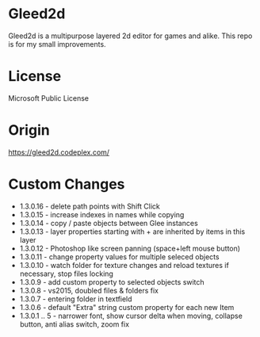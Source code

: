 # Gleed2d
Gleed2d is a multipurpose layered 2d editor for games and alike. This repo is for my small improvements.

# License
Microsoft Public License

# Origin
https://gleed2d.codeplex.com/

# Custom Changes
* 1.3.0.16 - delete path points with Shift Click
* 1.3.0.15 - increase indexes in names while copying
* 1.3.0.14 - copy / paste objects between Glee instances
* 1.3.0.13 - layer properties starting with + are inherited by items in this layer
* 1.3.0.12 - Photoshop like screen panning (space+left mouse button)
* 1.3.0.11 - change property values for multiple seleced objects
* 1.3.0.10 - watch folder for texture changes and reload textures if necessary, stop files locking
* 1.3.0.9 - add custom property to selected objects switch
* 1.3.0.8 - vs2015, doubled files & folders fix
* 1.3.0.7 - entering folder in textfield
* 1.3.0.6 - default "Extra" string custom property for each new Item
* 1.3.0.1 .. 5 - narrower font, show cursor delta when moving, collapse button, anti alias switch, zoom fix

